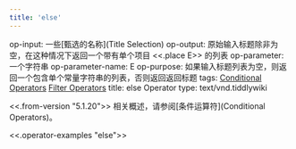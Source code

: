 ```yaml
---
title: 'else'
---
```


op-input: 一些[甄选的名称](Title Selection)
op-output: 原始输入标题除非为空，在这种情况下返回一个带有单个项目 <<.place E>> 的列表
op-parameter: 一个字符串
op-parameter-name: E
op-purpose: 如果输入标题列表为空，则返回一个包含单个常量字符串的列表，否则返回返回标题
tags: [Conditional Operators](#Conditional%20Operators) [Filter Operators](#Filter%20Operators)
title: else Operator
type: text/vnd.tiddlywiki

<<.from-version "5.1.20">> 相关概述，请参阅[条件运算符](Conditional Operators)。

<<.operator-examples "else">>
